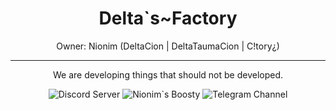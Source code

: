 <H1 align="center">
  Delta`s~Factory
</H1>

<p align="center">
  Owner: Nionim (DeltaCion | DeltaTaumaCion | C!tory¿)
</p>

---

<p align="center">
  We are developing things that should not be developed.
</p>
<p align="center">
  <img alt="Discord Server" src="https://img.shields.io/badge/Discord_Server-white?style=for-the-badge&logo=discord&logoColor=white&logoSize=64&label=%20&labelColor=5c32a8&color=242323&link=https%3A%2F%2Fdiscord.gg%2FMEBkvJbe4P">
  <img alt="Nionim`s Boosty" src="https://img.shields.io/badge/Nionim`s_Boosty-white?style=for-the-badge&logo=boosty&logoColor=white&logoSize=64&label=%20&labelColor=ed7315&color=242323&link=https%3A%2F%2Fboosty.to%2Fnionim">
  <img alt="Telegram Channel" src="https://img.shields.io/badge/Telegram_Channel-white?style=for-the-badge&logo=telegram&logoColor=white&logoSize=64&label=%20&labelColor=00aeff&color=242323&link=https%3A%2F%2Ft.me%2Fprojectviolette">
</p>
